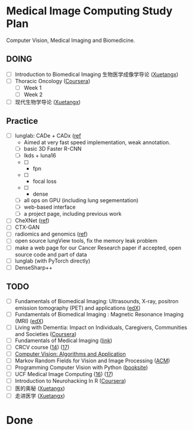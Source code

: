 # Medical Image Computing Study Plan
Computer Vision, Medical Imaging and Biomedicine.

## DOING
* [ ] Introduction to Biomedical Imaging 生物医学成像学导论 ([Xuetangx](http://www.xuetangx.com/courses/course-v1:UQx+BIOIMG101x+sp/courseware/a9ae78343c0f47ad91159d3b9035ea9c/))
* [ ] Thoracic Oncology ([Coursera](https://www.coursera.org/learn/thoracic-oncology/home/welcome))
  * [ ] Week 1
  * [ ] Week 2
* [ ] 现代生物学导论 ([Xuetangx](http://www.xuetangx.com/courses/course-v1:TsinghuaX+10450012X+sp/courseware/d1895429ed6049fe9cfb5d820b1e3332/))

## Practice
* [ ] lunglab: CADe + CADx ([ref](https://github.com/lfz/DSB2017)
  * Aimed at very fast speed implementation, weak annotation.
  * [ ] basic 3D Faster R-CNN
  * [ ] lkds + luna16
  * [ ] + fpn
  * [ ] + focal loss
  * [ ] + dense
  * [ ] all ops on GPU (including lung segementation)
  * [ ] web-based interface
  * [ ] a project page, including previous work
* [ ] CheXNet ([ref](https://github.com/arnoweng/CheXNet))
* [ ] CTX-GAN
* [ ] radiomics and genomics ([ref](http://www.radiomics.io/)) 
* [ ] open source lungView tools, fix the memory leak problem
* [ ] make a web page for our Cancer Research paper if accepted, open source code and part of data
* [ ] lunglab (with PyTorch directly)
* [ ] DenseSharp++

## TODO
* [ ] Fundamentals of Biomedical Imaging: Ultrasounds, X-ray, positron emission tomography (PET) and applications ([edX](https://courses.edx.org/courses/course-v1:EPFLx+FndBioImgx+1T2017/course/))
* [ ] Fundamentals of Biomedical Imaging : Magnetic Resonance Imaging (MRI) ([edX](https://courses.edx.org/courses/course-v1:EPFLx+FndBioImg2x+1T2017/course/#block-v1:EPFLx+FndBioImg2x+1T2017+type@sequential+block@cd1f9879604a43858c05f23c69515717))
* [ ] Living with Dementia: Impact on Individuals, Caregivers, Communities and Societies ([Coursera](https://www.coursera.org/learn/dementia-care/home/welcome))
* [ ] Fundamentals of Medical Imaging ([link](https://www.amazon.com/Fundamentals-Medical-Imaging-Paul-Suetens/dp/0521519152/ref=sr_1_2?s=books&ie=UTF8&qid=1448419494&sr=1-2&keywords=P+Suetens))
* [ ] CRCV course ([14](http://crcv.ucf.edu/courses/CAP5415/Fall2014/index.php)) ([17](http://www.cs.ucf.edu/~bagci/teaching/computervision17.html))
* [ ] [Computer Vision: Algorithms and Application](http://szeliski.org/Book/drafts/SzeliskiBook_20100903_draft.pdf) 
* [ ] Markov Random Fields for Vision and Image Processing ([ACM](https://dl.acm.org/citation.cfm?id=2024611))
* [ ] Programming Computer Vision with Python ([booksite](http://programmingcomputervision.com/))
* [ ] UCF Medical Image Computing ([16](http://www.cs.ucf.edu/~bagci/teaching/mic16.html)) ([17](http://www.cs.ucf.edu/~bagci/teaching/mic17.html))
* [ ] Introduction to Neurohacking In R ([Coursera](https://www.coursera.org/learn/neurohacking/home/welcome))
* [ ] 医的奥秘 ([Xuetangx](http://www.xuetangx.com/courses/course-v1:TsinghuaX+400182X+sp/courseware/b6ca81470fb248e6a447aba967a061ad/))
* [ ] 走进医学 ([Xuetangx](http://www.xuetangx.com/courses/course-v1:TsinghuaX+34000888X+sp/courseware/11888c1071ea46219f60d329d3b30ee6/6d945a968ff74c588c959bde0a595993/))

# Done



